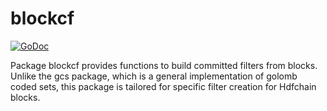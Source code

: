 blockcf
==========

[![GoDoc](https://godoc.org/github.com/hdfchain/hdfd/gcs/blockcf?status.png)](https://godoc.org/github.com/hdfchain/hdfd/gcs/blockcf)

Package blockcf provides functions to build committed filters from blocks.
Unlike the gcs package, which is a general implementation of golomb coded sets,
this package is tailored for specific filter creation for Hdfchain blocks.
